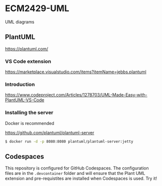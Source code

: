 # ECM2429-UML
UML diagrams

## PlantUML

<https://plantuml.com/>

### VS Code extension

<https://marketplace.visualstudio.com/items?itemName=jebbs.plantuml>

### Introduction

<https://www.codeproject.com/Articles/1278703/UML-Made-Easy-with-PlantUML-VS-Code>

### Installing the server

Docker is recommended

<https://github.com/plantuml/plantuml-server>

```sh
$ docker run -d -p 8080:8080 plantuml/plantuml-server:jetty
```

## Codespaces

This repository is configured for GitHub Codespaces.  The configuration files are in the ```.devcontainer``` folder and
will ensure that the Plant UML extension and pre-requistites are installed when Codespaces is used.  Try it!